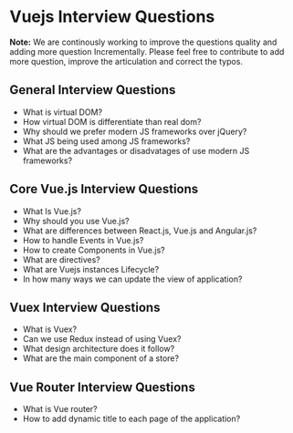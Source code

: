 # Vuejs Interview Questions

**Note:** We are continously working to improve the questions quality and adding more question Incrementally. Please feel free to contribute to add more question, improve the articulation and correct the typos.  


## General Interview Questions
* What is virtual DOM? 
* How virtual DOM is differentiate than real dom? 
* Why should we prefer modern JS frameworks over jQuery? 
* What JS being used among JS frameworks? 
* What are the advantages or disadvatages of use modern JS frameworks?  

## Core Vue.js Interview Questions
* What Is Vue.js?
* Why should you use Vue.js? 
* What are differences between React.js, Vue.js and Angular.js? 
* How to handle Events in Vue.js?
* How to create Components in Vue.js?
* What are directives? 
* What are Vuejs instances Lifecycle?
* In how many ways we can update the view of application? 

## Vuex Interview Questions
* What is Vuex? 
* Can we use Redux instead of using Vuex? 
* What design architecture does it follow? 
* What are the main component of a store? 

## Vue Router Interview Questions
* What is Vue router? 
* How to add dynamic title to each page of the application? 

